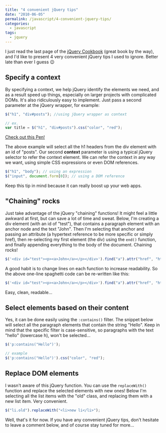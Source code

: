 ```yaml
---
title: "4 convenient jQuery tips"
date: "2010-06-05"
permalink: /javascript/4-convenient-jquery-tips/
categories:
  - javascript
tags:
  - jquery
---
```


I just read the last page of the [jQuery Cookbook](http://www.amazon.com/jQuery-Cookbook-Solutions-Examples-Developers/dp/0596159773/ref=sr_1_1?ie=UTF8&s=books&qid=1274048822&sr=8-1 "jQuery Cookbook") (great book by the way), and I'd like to present 4 very convenient jQuery tips I used to ignore. Better late than ever I guess 😉

## Specify a context

By specifying a context, we help jQuery identify the elements we need, and as a result speed up things, especially on larger projects with complicated DOMs. It's also ridiculously easy to implement. Just pass a second parameter at the jQuery wrapper, for example:

```js
$("h1", "div#posts"); //using jQuery wrapper as context

// ex.
var title = $("h1", "div#posts").css("color", "red");
```

[Check out this Pen!](http://codepen.io/tsevdos/pen/ovzfk)

The above example will select all the h1 headers from the div element with an id of "posts". Our second **context** parameter is using a typical jQuery selector to refer the context element. We can refer the context in any way we want, using simple CSS expressions or even DOM references.

```js
$("h1", "body"); // using an expression
$("input", document.form[0]); // using a DOM reference
```

Keep this tip in mind because it can really boost up your web apps.

## "Chaining" rocks

Just take advantage of the jQuery "chaining" functions! It might feel a little awkward at first, but can save a lot of time and sweat. Below, I'm creating a div element (with an id of "test"), that contains a paragraph element with an anchor node and the text "John". Then I'm selecting that anchor and passing an attribute (a hypertext reference to be more specific or simply href), then re-selecting my first element (the div) using the `end()` function, and finally appending everything to the body of the document. Chaining rocks!

```js
$('<div id="test"><p><a>John</a></p></div>').find("a").attr("href", "http://phrappe.com/").end().appendTo("body");
```

A good habit is to change lines on each function to increase readability. So the above one-line spaghetti code can be re-written like this:

```js
$('<div id="test"><p><a>John</a></p></div>').find("a").attr("href", "http://phrappe.com/").end().appendTo("body");
```

Easy, clean, readable...

## Select elements based on their content

Yes, it can be done easily using the `:contains()` filter. The snippet below will select all the paragraph elements that contain the string "Hello". Keep in mind that the specific filter is case-sensitive, so paragraphs with the text "hello" (lowercase h), won't be selected...

```js
$('p:contains("Hello")');

// example
$('p:contains("Hello")').css("color", "red");
```

## Replace DOM elements

I wasn't aware of this jQuery function. You can use the `replaceWith()` function and replace the selected elements with new ones! Below I'm selecting all the list items with the "old" class, and replacing them with a new list item. Very convenient.

```js
$("li.old").replaceWith("<li>new li</li>");
```

Well, that's it for now. If you have any convenient jQuery tips, don't hesitate to leave a comment below, and of course stay tuned for more...
